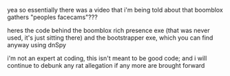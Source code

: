 yea so essentially there was a video that i'm being told about that boomblox gathers "peoples facecams"???

heres the code behind the boomblox rich presence exe (that was never used, it's just sitting there)
and the bootstrapper exe, which you can find anyway using dnSpy

i'm not an expert at coding, this isn't meant to be good code; and i will continue to debunk any rat allegation if any more are brought forward
